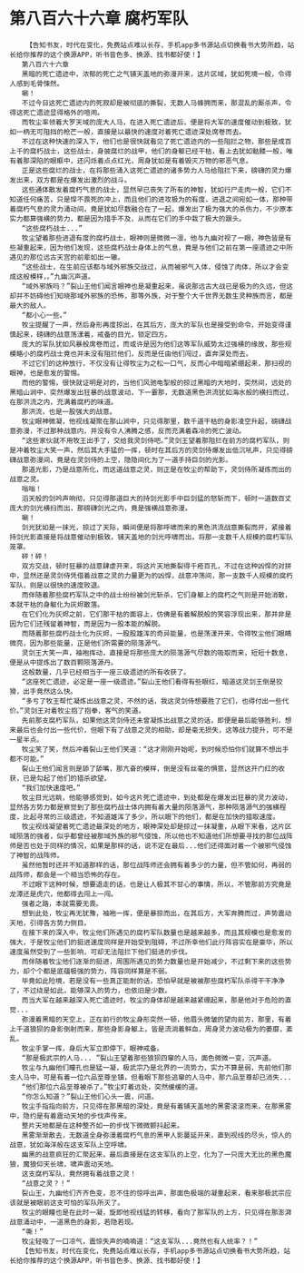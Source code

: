 # 第八百六十六章 腐朽军队
        【告知书友，时代在变化，免费站点难以长存，手机app多书源站点切换看书大势所趋，站长给你推荐的这个换源APP，听书音色多、换源、找书都好使！】
       第八百六十六章
       黑暗的死亡遗迹中，浓郁的死亡之气铺天盖地的弥漫开来，这片区域，犹如死境一般，令得人感到毛骨悚然。
       唰！
       不过今日这死亡遗迹内的死寂却是被彻底的撕裂，无数人马蜂拥而来，那混乱的厮杀声，令得这死亡遗迹显得格外的喧闹。
       而牧尘率领着大罗天域的庞大人马，在进入死亡遗迹后，便是将大军的速度催动到极致，犹如一柄无可阻挡的枪芒一般，直接是以最快的速度对着死亡遗迹深处席卷而去。
       不过在这种快速的深入下，他们也是很快就看见了死亡遗迹内的一些阻拦之物，那些是成百上千的腐朽战士，这些战士，身披腐烂的战甲，他们的身躯已经干枯，看上去犹如骷髅一般，唯有着那深陷的眼眶中，还闪烁着点点红光，周身犹如是有着毁灭万物的邪恶气息。
       正是这些腐烂的战士，在将那些涌入这死亡遗迹的诸多势力人马给阻拦下来，磅礴的灵力爆发出来，双方都是在爆发出激烈的战斗。
       这些通体散发着腐朽气息的战士，显然早已丧失了所有的神智，犹如行尸走肉一般，它们不知道任何痛苦，只是悍不畏死的冲上，而且他们的进攻极为的有度，进退之间宛如一体，那种带着腐朽气息的灵力涌动间，竟是犹如尽数融合在了一起，爆发出了极为强大的杀伤力，不少原本实力都算强横的势力，都是因为措手不及，从而在它们的手中栽了极大的跟头。
       “这些腐朽战士...”
       牧尘望着那些进退有度的腐朽战士，眼神则是微微一凛，他与九幽对视了一眼，神色皆是有些凝重起来，因为他们发现，这些腐朽战士身体上的气息，竟是与他们之前在第一座遗迹之中所遇见的那位远古天宫的前辈如出一辙。
       “这些战士，在生前应该都与域外邪族交战过，从而被邪气入体，侵蚀了肉体，所以才会变成这般模样，。”九幽沉声道。
       “域外邪族吗？”裂山王他们闻言眼神也是凝重起来，虽说那远古大战已是极为的久远，但这却并不妨碍他们知晓那域外邪族的恐怖，那等外族，对于整个大千世界无数生灵种族而言，都是最大的敌人。
       “都小心一些。”
       牧尘提醒了一声，然后身形再度掠出，在其后方，庞大的军队也是接受到命令，开始变得谨慎起来，磅礴的战意荡漾着，戒备的目光，锁定四方。
       庞大的军队犹如风暴般席卷而过，而或许是因为他们这等军队威势太过强横的缘故，那些规模略小的腐朽战士竟也并未没有阻拦他们，反而是任由他们闯过，直奔深处而去。
       不过它们的这种放行，不仅没有让得牧尘为之松一口气，反而心中暗暗紧绷起来，那扫视的眼神，也是愈发的警惕。
       而他的警惕，很快就证明是对的，当他们风驰电掣般的掠过黑暗的大地时，突然间，远处的黑暗山涧中，突然爆发出狂暴的战意波动，下一霎那，无数道黑色洪流犹如海水般的横扫而过，在那洪流之内，充满着腐朽的味道。
       那洪流，也是一股强大的战意。
       牧尘眼神微凝，他视线凝聚在那山涧中，只见得那里，数千道干枯的身影凌空升起，磅礴战意弥漫，不过那种战意内，并没有令人沸腾之感，反而充满着森冷的死亡波动。
       “这些家伙就不用牧王出手了，交给我灵剑侍吧。”灵剑王望着那阻拦在前方的腐朽军队，则是冲着牧尘大笑一声，然后其大手猛的一挥，顿时在其后方的灵剑侍爆发出低沉吼声，只见得磅礴战意弥漫间，竟是在灵剑侍的上空，隐隐间化为了一道手持巨剑的光影。
       那道光影，乃是战意所化，而这道战意之灵，则正是在牧尘的帮助下，灵剑侍所凝炼而出的战意之灵。
       嗡嗡！
       滔天般的剑吟声响彻，只见得那道巨大的持剑光影手中巨剑猛的怒斩而下，顿时一道数百丈庞大的剑光横扫而出，那磅礴剑光之内，竟是强横战意弥漫。
       唰！
       剑光犹如是一抹光，掠过了天际，瞬间便是将那呼啸而来的黑色洪流战意撕裂而开，紧接着持剑光影直接是将战意催动到极致，铺天盖地的剑光呼啸而出，将那一支数千人规模的腐朽军队笼罩。
       砰！砰！
       双方交战，顿时狂暴的战意肆虐开来，将这片天地撕裂得千疮百孔，不过在这种凶悍的对拼中，显然还是灵剑侍凭借着战意之灵的力量更为的凶悍，战意冲荡间，那一支数千人规模的腐朽军队，则是以很快的速度败退。
       而伴随着那些腐朽军队之中的战士纷纷被剑光斩杀，它们身躯上的腐朽之气则是开始消散，本就干枯的身躯化为灰烬散落。
       在它们化为灰烬之前，它们那干枯的面容上，仿佛是有着解脱般的笑容浮现出来，那并非是因为它们还残留着神智，而是因为一股本能的解脱。
       而随着那些腐朽战士化为灰烬，一股股雄浑的奇异能量，也是荡漾开来，令得牧尘他们眼睛微亮，因为那些能量，正是他们所需要的陨落源气。
       灵剑王大笑一声，袖袍挥动，直接是将那些庞大的陨落源气尽数的吸取而来，短短十数息，便是从中提炼出了数百颗陨落源丹。
       这般数量，几乎已经相当于一座三级遗迹的所有收获了。
       “这座死亡遗迹，必定是一座一级遗迹。”裂山王他们看得有些眼红，暗道这灵剑王倒是狡猾，出手竟然这么快。
       “多亏了牧王帮忙凝炼出战意之灵，不然的话，我这灵剑侍想要胜了它们，也得付出一些代价。”灵剑王对着牧尘抱了抱拳，客气的笑道。
       先前那支腐朽军队，如果他这灵剑侍还未曾凝炼出战意之灵的话，即便是最后能够胜利，想来最后也会付出一些代价，但眼下有了战意之灵的相助，却是毫无损失，这等战力提升，可不是一星半点。
       牧尘笑了笑，然后冲着裂山王他们笑道：“这才刚刚开始呢，到时候恐怕你们就算不想出手都不可能。”
       裂山王他们闻言则是舔了舔嘴，那亢奋的模样，倒是没有丝毫的惧意，显然这开门红的收获，已是勾起了他们的猎杀欲望。
       “我们加快速度吧。”
       牧尘目光远眺，他能够感觉到，如今这片死亡遗迹中，到处都是在爆发出狂暴的灵力波动，显然各方势力都是察觉到了那些腐朽战士体内拥有着大量的陨落源气，那种陨落源气的强横程度，比起寻常的三级遗迹，不知道雄浑了多少，所以眼下的他们，都是在加快的猎取速度。
       牧尘视线凝望着死亡遗迹最深处的地方，眼神深处却是掠过一抹凝重，从眼下来看，这片区域陨落的强者，似乎都曾经被那域外族的邪气侵蚀，所以他也不知道他们所想要寻找的那位战阵师是否也处于同样的情况，如果是那样的话，说不定在最后...他们还得面对着一个被邪气侵蚀了神智的战阵师。
       虽然他暂时还并不知道那样的话，那位战阵师还会拥有着多少的力量，但不管如何，再弱的战阵师，都会是一个相当恐怖的存在。
       不过眼下这种时候，想要退走的话，也是让人极其不甘心的事情，所以，不管那前方究竟是龙潭还是虎穴，他都得去闯上一闯。
       强者之路，本就需要无畏。
       想到此处，牧尘再无犹豫，袖袍一挥，便是暴掠而出，在其后方，大军奔腾而过，声势震动天地，引得各方势力侧目。
       在接下来的深入中，牧尘他们所遇见的腐朽军队数量也是越来越多，而且其规模也是愈发的强大，于是牧尘他们的挺进速度同样是开始受到阻碍，不过所幸他们此行阵容实在是豪华，所以速度虽然受到了一些影响，可却无法阻拦下他们挺进的步伐。
       而伴随着牧尘他们逐渐的挺进，周围所遇见的势力数量也是开始减少，不过剩下来的这些势力，却个个都是底蕴极强的势力，阵容同样算是不弱。
       毕竟如此险境，若是没有一些真正能耐的话，恐怕早就是被被那些腐朽军队杀得干干净净了，不过绕是如此，能够深入的势力，也依旧是少数。
       而当大军在越来越深入死亡遗迹时，牧尘的身体却是越来越紧绷起来，那是他对于危险的直觉...
       弥漫着黑暗的天空上，正在前行的牧尘身形突然一顿，他眉头微皱的望向前方，那里，有着上千道狼狈的身影倒射而来，那些身影身躯上，皆是流淌着鲜血，周身灵力波动极为的萎靡，紊乱。
       牧尘手掌一挥，身后大军立即停下，眼神戒备。
       “那是极武宗的人马... ”裂山王望着那些狼狈四窜的人马，面色微微一变，沉声道。
       牧尘与九幽他们瞳孔也是猛一凝，极武宗乃是北界的一流势力，实力不算是弱，先前他们那支人马中，可是有着一位六品至尊坐镇，但看眼下那些逃窜的人马中，那六品至尊却已消失...
       “他们那位六品至尊被杀了。”牧尘盯着远处，突然缓缓的道。
       “你怎么知道？”裂山王他们心头一震，问道。
       牧尘手指指向前方，只见得在那黑暗的深处，竟是有着铺天盖地的黑雾滚滚而来，在那黑雾中，隐约是有着震动天地的步伐声传来。
       整片天地都是在这种整齐如一的步伐下微微颤抖起来。
       黑雾渐渐散去，无数道全身弥漫着腐朽气息的黑甲人影蔓延开来，直到视线的尽头，惊人的战意，犹如海洋般在这支军队上空呼啸。
       幽黑的战意疯狂的汇聚起来，最后直接是在这支军队的上空，化为了一只庞大无比的黑色魔狼，魔狼仰天长啸，啸声震动天地。
       这支腐朽军队，竟然拥有着战意之灵！
       “战意之灵？！”
       裂山王，九幽他们齐齐色变，忍不住的惊呼出声，那面色极端的凝重起来，看来那极武宗应该就是被眼前这支可怕的军队所灭了。
       牧尘的眼瞳也是在此时一凝，旋即他视线猛的转移，看向了那军队的上方，只见得在那澎湃战意涌动中，一道黑色的身影，若隐若现。
       “嘶！”
       牧尘轻吸了一口凉气，震惊失声的喃喃道：“这支军队...竟然也有人统率？！”
       【告知书友，时代在变化，免费站点难以长存，手机app多书源站点切换看书大势所趋，站长给你推荐的这个换源APP，听书音色多、换源、找书都好使！】